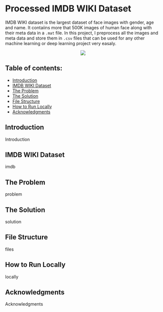 # Processed IMDB WIKI Dataset

IMDB WIKI dataset is the largest dataset of face images with gender, age and name. It contaiins more that 500K images of human face along with their meta data in a `.mat` file. In this project, I preprocess all the images and meta data and store them in `.csv` files that can be used for any other machine learning or deep learning project very easaly. 

<p align="center">
  <img src="https://user-images.githubusercontent.com/34741145/51108233-75bac680-1817-11e9-8b79-6a1ee05d8aa4.png" />
</p>

## Table of contents:
- [Introduction](#introduction)
- [IMDB WIKI Dataset](#dataset)
- [The Problem](#the)
- [The Solution](#the-solution)
- [File Structure](#file)
- [How to Run Locally](#how)
- [Acknowledgments](#acknowledgments)

## Introduction
Introduction

## IMDB WIKI Dataset
imdb

## The Problem
problem

## The Solution
solution

## File Structure
files

## How to Run Locally
locally

## Acknowledgments
Acknowledgments
